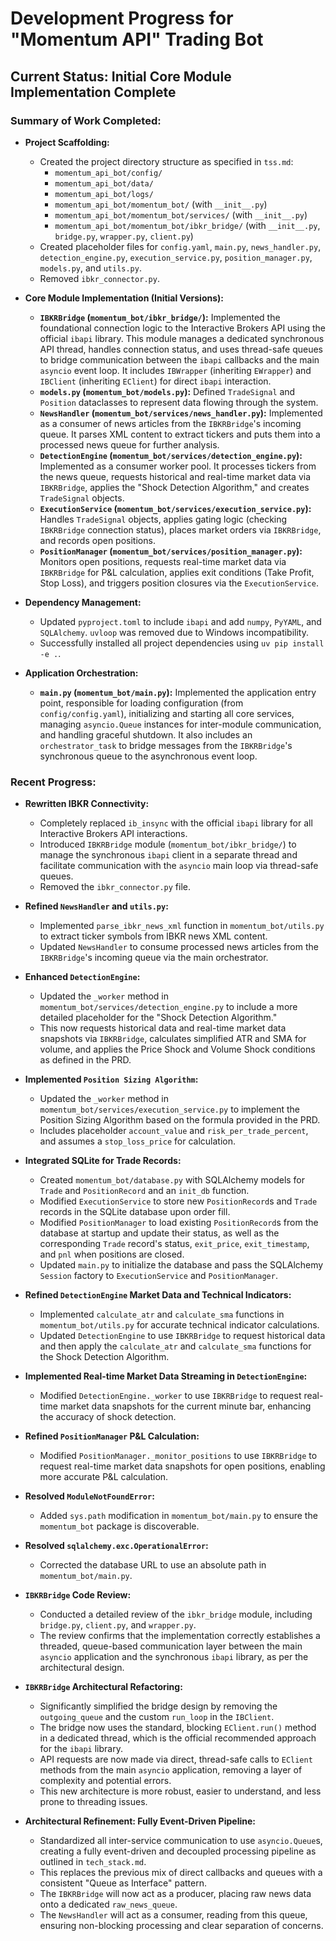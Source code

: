 # Development Progress for "Momentum API" Trading Bot

## Current Status: Initial Core Module Implementation Complete

### Summary of Work Completed:

*   **Project Scaffolding:**
    *   Created the project directory structure as specified in `tss.md`:
        *   `momentum_api_bot/config/`
        *   `momentum_api_bot/data/`
        *   `momentum_api_bot/logs/`
        *   `momentum_api_bot/momentum_bot/` (with `__init__.py`)
        *   `momentum_api_bot/momentum_bot/services/` (with `__init__.py`)
        *   `momentum_api_bot/momentum_bot/ibkr_bridge/` (with `__init__.py`, `bridge.py`, `wrapper.py`, `client.py`)
    *   Created placeholder files for `config.yaml`, `main.py`, `news_handler.py`, `detection_engine.py`, `execution_service.py`, `position_manager.py`, `models.py`, and `utils.py`.
    *   Removed `ibkr_connector.py`.

*   **Core Module Implementation (Initial Versions):**
    *   **`IBKRBridge` (`momentum_bot/ibkr_bridge/`):** Implemented the foundational connection logic to the Interactive Brokers API using the official `ibapi` library. This module manages a dedicated synchronous API thread, handles connection status, and uses thread-safe queues to bridge communication between the `ibapi` callbacks and the main `asyncio` event loop. It includes `IBWrapper` (inheriting `EWrapper`) and `IBClient` (inheriting `EClient`) for direct `ibapi` interaction.
    *   **`models.py` (`momentum_bot/models.py`):** Defined `TradeSignal` and `Position` dataclasses to represent data flowing through the system.
    *   **`NewsHandler` (`momentum_bot/services/news_handler.py`):** Implemented as a consumer of news articles from the `IBKRBridge`'s incoming queue. It parses XML content to extract tickers and puts them into a processed news queue for further analysis.
    *   **`DetectionEngine` (`momentum_bot/services/detection_engine.py`):** Implemented as a consumer worker pool. It processes tickers from the news queue, requests historical and real-time market data via `IBKRBridge`, applies the "Shock Detection Algorithm," and creates `TradeSignal` objects.
    *   **`ExecutionService` (`momentum_bot/services/execution_service.py`):** Handles `TradeSignal` objects, applies gating logic (checking `IBKRBridge` connection status), places market orders via `IBKRBridge`, and records open positions.
    *   **`PositionManager` (`momentum_bot/services/position_manager.py`):** Monitors open positions, requests real-time market data via `IBKRBridge` for P&L calculation, applies exit conditions (Take Profit, Stop Loss), and triggers position closures via the `ExecutionService`.

*   **Dependency Management:**
    *   Updated `pyproject.toml` to include `ibapi` and add `numpy`, `PyYAML`, and `SQLAlchemy`. `uvloop` was removed due to Windows incompatibility.
    *   Successfully installed all project dependencies using `uv pip install -e .`.

*   **Application Orchestration:**
    *   **`main.py` (`momentum_bot/main.py`):** Implemented the application entry point, responsible for loading configuration (from `config/config.yaml`), initializing and starting all core services, managing `asyncio.Queue` instances for inter-module communication, and handling graceful shutdown. It also includes an `orchestrator_task` to bridge messages from the `IBKRBridge`'s synchronous queue to the asynchronous event loop.

### Recent Progress:

*   **Rewritten IBKR Connectivity:**
    *   Completely replaced `ib_insync` with the official `ibapi` library for all Interactive Brokers API interactions.
    *   Introduced `IBKRBridge` module (`momentum_bot/ibkr_bridge/`) to manage the synchronous `ibapi` client in a separate thread and facilitate communication with the `asyncio` main loop via thread-safe queues.
    *   Removed the `ibkr_connector.py` file.
*   **Refined `NewsHandler` and `utils.py`:**
    *   Implemented `parse_ibkr_news_xml` function in `momentum_bot/utils.py` to extract ticker symbols from IBKR news XML content.
    *   Updated `NewsHandler` to consume processed news articles from the `IBKRBridge`'s incoming queue via the main orchestrator.
*   **Enhanced `DetectionEngine`:**
    *   Updated the `_worker` method in `momentum_bot/services/detection_engine.py` to include a more detailed placeholder for the "Shock Detection Algorithm."
    *   This now requests historical data and real-time market data snapshots via `IBKRBridge`, calculates simplified ATR and SMA for volume, and applies the Price Shock and Volume Shock conditions as defined in the PRD.
*   **Implemented `Position Sizing Algorithm`:**
    *   Updated the `_worker` method in `momentum_bot/services/execution_service.py` to implement the Position Sizing Algorithm based on the formula provided in the PRD.
    *   Includes placeholder `account_value` and `risk_per_trade_percent`, and assumes a `stop_loss_price` for calculation.
*   **Integrated SQLite for Trade Records:**
    *   Created `momentum_bot/database.py` with SQLAlchemy models for `Trade` and `PositionRecord` and an `init_db` function.
    *   Modified `ExecutionService` to store new `PositionRecord`s and `Trade` records in the SQLite database upon order fill.
    *   Modified `PositionManager` to load existing `PositionRecord`s from the database at startup and update their status, as well as the corresponding `Trade` record's status, `exit_price`, `exit_timestamp`, and `pnl` when positions are closed.
    *   Updated `main.py` to initialize the database and pass the SQLAlchemy `Session` factory to `ExecutionService` and `PositionManager`.
*   **Refined `DetectionEngine` Market Data and Technical Indicators:**
    *   Implemented `calculate_atr` and `calculate_sma` functions in `momentum_bot/utils.py` for accurate technical indicator calculations.
    *   Updated `DetectionEngine` to use `IBKRBridge` to request historical data and then apply the `calculate_atr` and `calculate_sma` functions for the Shock Detection Algorithm.
*   **Implemented Real-time Market Data Streaming in `DetectionEngine`:**
    *   Modified `DetectionEngine._worker` to use `IBKRBridge` to request real-time market data snapshots for the current minute bar, enhancing the accuracy of shock detection.
*   **Refined `PositionManager` P&L Calculation:**
    *   Modified `PositionManager._monitor_positions` to use `IBKRBridge` to request real-time market data snapshots for open positions, enabling more accurate P&L calculation.
*   **Resolved `ModuleNotFoundError`:**
    *   Added `sys.path` modification in `momentum_bot/main.py` to ensure the `momentum_bot` package is discoverable.
*   **Resolved `sqlalchemy.exc.OperationalError`:**
    *   Corrected the database URL to use an absolute path in `momentum_bot/main.py`.

*   **`IBKRBridge` Code Review:**
    *   Conducted a detailed review of the `ibkr_bridge` module, including `bridge.py`, `client.py`, and `wrapper.py`.
    *   The review confirms that the implementation correctly establishes a threaded, queue-based communication layer between the main `asyncio` application and the synchronous `ibapi` library, as per the architectural design.

*   **`IBKRBridge` Architectural Refactoring:**
    *   Significantly simplified the bridge design by removing the `outgoing_queue` and the custom `run_loop` in the `IBClient`.
    *   The bridge now uses the standard, blocking `EClient.run()` method in a dedicated thread, which is the official recommended approach for the `ibapi` library.
    *   API requests are now made via direct, thread-safe calls to `EClient` methods from the main `asyncio` application, removing a layer of complexity and potential errors.
    *   This new architecture is more robust, easier to understand, and less prone to threading issues.

*   **Architectural Refinement: Fully Event-Driven Pipeline:**
    *   Standardized all inter-service communication to use `asyncio.Queue`s, creating a fully event-driven and decoupled processing pipeline as outlined in `tech_stack.md`.
    *   This replaces the previous mix of direct callbacks and queues with a consistent "Queue as Interface" pattern.
    *   The `IBKRBridge` will now act as a producer, placing raw news data onto a dedicated `raw_news_queue`.
    *   The `NewsHandler` will act as a consumer, reading from this queue, ensuring non-blocking processing and clear separation of concerns.
